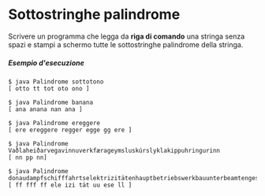 # Sottostringhe palindrome

Scrivere un programma che legga da **riga di comando** una stringa senza spazi e stampi a schermo tutte le sottostringhe palindrome della stringa.

##### Esempio d'esecuzione
```text
$ java Palindrome sottotono
[ otto tt tot oto ono ]

$ java Palindrome banana
[ ana anana nan ana ]

$ java Palindrome ereggere
[ ere ereggere regger egge gg ere ]

$ java Palindrome Vaðlaheiðarvegavinnuverkfærageymsluskúrslyklakippuhringurinn
[ nn pp nn]

$ java Palindrome donaudampfschifffahrtselektrizitätenhauptbetriebswerkbauunterbeamtengesellschaft
[ ff fff ff ele izi tät uu ese ll ]
```
